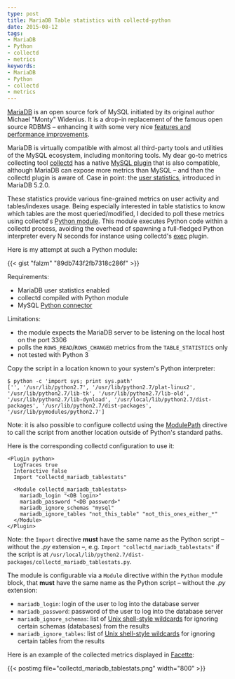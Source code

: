```yaml
---
type: post
title: MariaDB Table statistics with collectd-python
date: 2015-08-12
tags:
- MariaDB
- Python
- collectd
- metrics
keywords:
- MariaDB
- Python
- collectd
- metrics
---
```


[MariaDB][0] is an open source fork of MySQL initiated by its original author Michael "Monty" Widenius. It is a drop-in replacement of the famous open source RDBMS – enhancing it with some very nice [features and performance improvements][1].

MariaDB is virtually compatible with almost all third-party tools and utilities of the MySQL ecosystem, including monitoring tools. My dear go-to metrics collecting tool [collectd][2] has a native [MySQL plugin][3] that is also compatible, although MariaDB can expose more metrics than MySQL – and than the collectd plugin is aware of. Case in point: the [user statistics][4], introduced in MariaDB 5.2.0.

These statistics provide various fine-grained metrics on user activity and tables/indexes usage. Being especially interested in table statistics to know which tables are the most queried/modified, I decided to poll these metrics using collectd's [Python module][5]. This module executes Python code within a collectd process, avoiding the overhead of spawning a full-fledged Python interpreter every N seconds for instance using collectd's [exec][6] plugin.

Here is my attempt at such a Python module:

{{< gist "falzm" "89db743f2fb7318c286f" >}}

Requirements:

* MariaDB user statistics enabled
* collectd compiled with Python module   
* MySQL [Python connector][7]

Limitations:

* the module expects the MariaDB server to be listening on the local host on the port 3306
* polls the `ROWS_READ`/`ROWS_CHANGED` metrics from the `TABLE_STATISTICS` only
* not tested with Python 3

Copy the script in a location known to your system's Python interpreter:

```shell
$ python -c 'import sys; print sys.path'
['', '/usr/lib/python2.7', '/usr/lib/python2.7/plat-linux2', '/usr/lib/python2.7/lib-tk', '/usr/lib/python2.7/lib-old', '/usr/lib/python2.7/lib-dynload', '/usr/local/lib/python2.7/dist-packages', '/usr/lib/python2.7/dist-packages', '/usr/lib/pymodules/python2.7']
```

Note: it is also possible to configure collectd using the [ModulePath][8] directive to call the script from another location outside of Python's standard paths.

Here is the corresponding collectd configuration to use it:

```text
<Plugin python>
  LogTraces true
  Interactive false
  Import "collectd_mariadb_tablestats"

  <Module collectd_mariadb_tablestats>
    mariadb_login "<DB login>"
    mariadb_password "<DB password>"
    mariadb_ignore_schemas "mysql"
    mariadb_ignore_tables "not_this_table" "not_this_ones_either_*"
  </Module>
</Plugin>
```

Note: the `Import` directive **must** have the same name as the Python script – without the *.py* extension –, e.g. `Import "collectd_mariadb_tablestats"` if the script is at `/usr/local/lib/python2.7/dist-packages/collectd_mariadb_tablestats.py`.

The module is configurable via a `Module` directive within the `Python` module block, that **must** have the same name as the Python script – without the *.py* extension:

* `mariadb_login`: login of the user to log into the database server
* `mariadb_password`: password of the user to log into the database server
* `mariadb_ignore_schemas`: list of [Unix shell-style wildcards][9] for ignoring certain schemas (databases) from the results
* `mariadb_ignore_tables`: list of [Unix shell-style wildcards][9] for ignoring certain tables from the results

Here is an example of the collected metrics displayed in [Facette](https://facette.io/):

{{< postimg file="collectd_mariadb_tablestats.png" width="800" >}}

[0]: https://mariadb.org/
[1]: https://mariadb.com/kb/en/mariadb/mariadb-vs-mysql-features/
[2]: https://collectd.org/
[3]: https://collectd.org/wiki/index.php/Plugin:MySQL
[4]: https://mariadb.com/kb/en/mariadb/user-statistics/
[5]: https://collectd.org/documentation/manpages/collectd-python.5.shtml
[6]: https://collectd.org/documentation/manpages/collectd-exec.5.shtml
[7]: http://dev.mysql.com/doc/connector-python/en/index.html
[8]: https://collectd.org/documentation/manpages/collectd-python.5.shtml#modulepath_name
[9]: https://docs.python.org/2/library/fnmatch.html
